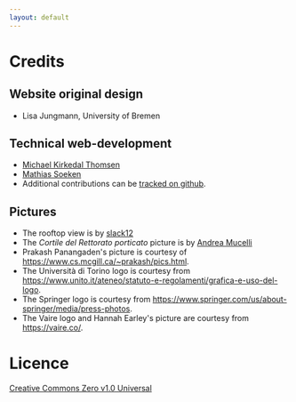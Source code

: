 ```yaml
---
layout: default
---
```


# Credits

## Website original design

- Lisa Jungmann, University of Bremen

## Technical web-development

- [Michael Kirkedal Thomsen](https://researchprofiles.ku.dk/en/persons/michael-kirkedal-thomsen)
- [Mathias Soeken](http://msoeken.github.io)
- Additional contributions can be [tracked on github](https://github.com/reversible-computation/reversible-computation.github.io/graphs/contributors).

## Pictures

- The rooftop view is by [slack12](https://www.flickr.com/photos/slack12/1463931003/)
- The *Cortile del Rettorato porticato* picture is by [Andrea Mucelli](https://www.flickr.com/photos/bluestardrop/12995816265)
- Prakash Panangaden's picture is courtesy of <https://www.cs.mcgill.ca/~prakash/pics.html>.
- The Università di Torino logo is courtesy from <https://www.unito.it/ateneo/statuto-e-regolamenti/grafica-e-uso-del-logo>.
- The Springer logo is courtesy from <https://www.springer.com/us/about-springer/media/press-photos>.
- The Vaire logo and Hannah Earley's picture are courtesy from <https://vaire.co/>.

# Licence

[Creative Commons Zero v1.0 Universal](https://github.com/reversible-computation/reversible-computation.github.io?tab=CC0-1.0-1-ov-file)

